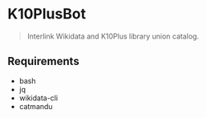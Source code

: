 # K10PlusBot

> Interlink Wikidata and K10Plus library union catalog.

## Requirements

* bash
* jq
* wikidata-cli
* catmandu
